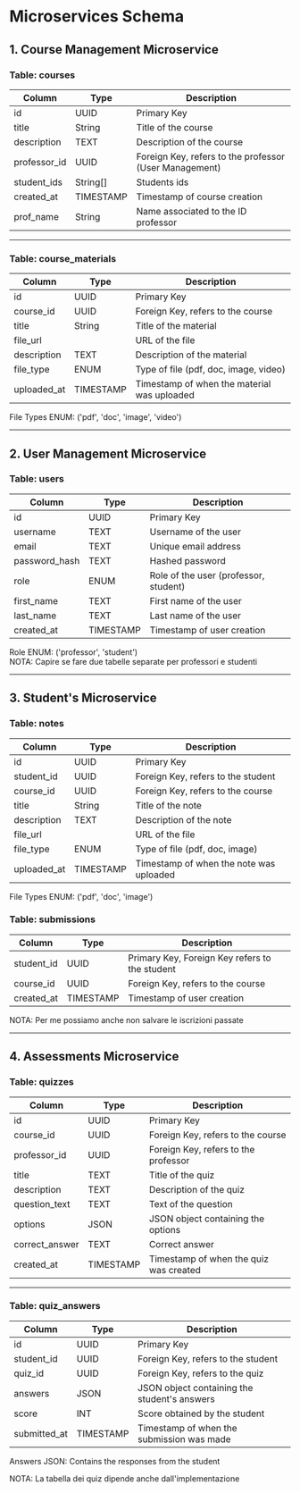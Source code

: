 
# Microservices Schema

## 1. Course Management Microservice

### Table: courses
| Column       | Type     | Description                                      |
|--------------|----------|--------------------------------------------------|
| id           | UUID     | Primary Key                                      |
| title        | String   | Title of the course                              |
| description  | TEXT     | Description of the course                        |
| professor_id | UUID     | Foreign Key, refers to the professor (User Management) |
| student_ids  | String[] | Students ids                                     |
| created_at   | TIMESTAMP| Timestamp of course creation                     |
| prof_name    | String   | Name associated to the ID professor              |

---

### Table: course_materials
| Column       | Type     | Description                                      |
|--------------|----------|--------------------------------------------------|
| id           | UUID     | Primary Key                                      |
| course_id    | UUID     | Foreign Key, refers to the course                |
| title        | String   | Title of the material                            |
| file_url     |          | URL of the file                                  |
| description  | TEXT     | Description of the material                      |
| file_type    | ENUM     | Type of file (pdf, doc, image, video)            |
| uploaded_at  | TIMESTAMP| Timestamp of when the material was uploaded      |

File Types ENUM: ('pdf', 'doc', 'image', 'video')

---

## 2. User Management Microservice

### Table: users
| Column        | Type     | Description                                      |
|---------------|----------|--------------------------------------------------|
| id            | UUID     | Primary Key                                      |
| username      | TEXT     | Username of the user                             |
| email         | TEXT     | Unique email address                             |
| password_hash | TEXT     | Hashed password                                  |
| role          | ENUM     | Role of the user (professor, student)            |
| first_name    | TEXT     | First name of the user                           |
| last_name     | TEXT     | Last name of the user                            |
| created_at    | TIMESTAMP| Timestamp of user creation                       |

Role ENUM: ('professor', 'student')  
NOTA: Capire se fare due tabelle separate per professori e studenti

---

## 3. Student's Microservice

### Table: notes
| Column       | Type     | Description                                      |
|--------------|----------|--------------------------------------------------|
| id           | UUID     | Primary Key                                      |
| student_id   | UUID     | Foreign Key, refers to the student               |
| course_id    | UUID     | Foreign Key, refers to the course                |
| title        | String   | Title of the note                                |
| description  | TEXT     | Description of the note                          |
| file_url     |          | URL of the file                                  |
| file_type    | ENUM     | Type of file (pdf, doc, image)                   |
| uploaded_at  | TIMESTAMP| Timestamp of when the note was uploaded          |

File Types ENUM: ('pdf', 'doc', 'image')

### Table: submissions
| Column        | Type     | Description                                      |
|---------------|----------|--------------------------------------------------|
| student_id    | UUID     | Primary Key, Foreign Key refers to the student   |
| course_id     | UUID     | Foreign Key, refers to the course                |
| created_at    | TIMESTAMP| Timestamp of user creation                       |

NOTA: Per me possiamo anche non salvare le iscrizioni passate

---

## 4. Assessments Microservice

### Table: quizzes
| Column        | Type     | Description                                      |
|---------------|----------|--------------------------------------------------|
| id            | UUID     | Primary Key                                      |
| course_id     | UUID     | Foreign Key, refers to the course                |
| professor_id  | UUID     | Foreign Key, refers to the professor             |
| title         | TEXT     | Title of the quiz                                |
| description   | TEXT     | Description of the quiz                          |
| question_text | TEXT     | Text of the question                             |
| options       | JSON     | JSON object containing the options               |
| correct_answer| TEXT     | Correct answer                                   |
| created_at    | TIMESTAMP| Timestamp of when the quiz was created           |

---

### Table: quiz_answers
| Column        | Type     | Description                                      |
|---------------|----------|--------------------------------------------------|
| id            | UUID     | Primary Key                                      |
| student_id    | UUID     | Foreign Key, refers to the student               |
| quiz_id       | UUID     | Foreign Key, refers to the quiz                  |
| answers       | JSON     | JSON object containing the student's answers     |
| score         | INT      | Score obtained by the student                    |
| submitted_at  | TIMESTAMP| Timestamp of when the submission was made        |

Answers JSON: Contains the responses from the student

NOTA: La tabella dei quiz dipende anche dall'implementazione
